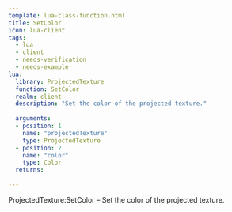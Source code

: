 ```yaml
---
template: lua-class-function.html
title: SetColor
icon: lua-client
tags:
  - lua
  - client
  - needs-verification
  - needs-example
lua:
  library: ProjectedTexture
  function: SetColor
  realm: client
  description: "Set the color of the projected texture."
  
  arguments:
  - position: 1
    name: "projectedTexture"
    type: ProjectedTexture
  - position: 2
    name: "color"
    type: Color
  returns:
    
---
```


<div class="lua__search__keywords">
ProjectedTexture:SetColor &#x2013; Set the color of the projected texture.
</div>
